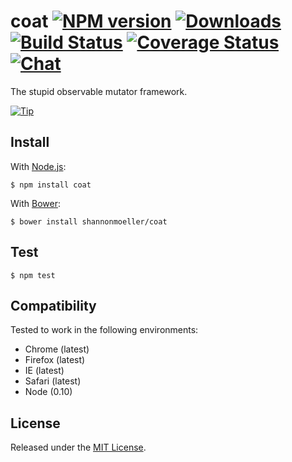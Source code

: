 # coat [![NPM version][npm-img]][npm-url] [![Downloads][downloads-img]][npm-url] [![Build Status][travis-img]][travis-url] [![Coverage Status][coveralls-img]][coveralls-url] [![Chat][gitter-img]][gitter-url]

The stupid observable mutator framework.

[![Tip][gittip-img]][gittip-url]

## Install

With [Node.js](http://nodejs.org):

    $ npm install coat

With [Bower](http://bower.io):

    $ bower install shannonmoeller/coat

## Test

    $ npm test

## Compatibility

Tested to work in the following environments:

- Chrome (latest)
- Firefox (latest)
- IE (latest)
- Safari (latest)
- Node (0.10)

## License

Released under the [MIT License](http://www.opensource.org/licenses/mit-license.php).

[coveralls-img]: http://img.shields.io/coveralls/shannonmoeller/coat/master.svg?style=flat
[coveralls-url]: https://coveralls.io/r/shannonmoeller/coat
[downloads-img]: http://img.shields.io/npm/dm/coat.svg?style=flat
[gitter-img]:    http://img.shields.io/badge/gitter-shannonmoeller/coat-blue.svg?style=flat
[gitter-url]:    https://gitter.im/shannonmoeller/coat
[gittip-img]:    http://img.shields.io/gittip/shannonmoeller.svg?style=flat
[gittip-url]:    https://www.gittip.com/shannonmoeller
[npm-img]:       http://img.shields.io/npm/v/coat.svg?style=flat
[npm-url]:       https://npmjs.org/package/coat
[travis-img]:    http://img.shields.io/travis/shannonmoeller/coat.svg?style=flat
[travis-url]:    https://travis-ci.org/shannonmoeller/coat
[waffle-img]:    https://badge.waffle.io/shannonmoeller/coat.png?label=ready&title=Ready
[waffle-url]:    http://waffle.io/shannonmoeller/coat

[lodash]:     http://lodash.com/
[mout]:       http://moutjs.com/
[shims]:      https://github.com/es-shims/
[underscore]: http://underscorejs.org/
